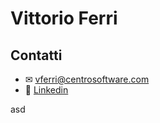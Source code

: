 # Vittorio Ferri

## Contatti
- ✉ vferri@centrosoftware.com
- 👔 [Linkedin](https://www.linkedin.com/in/vittorio-ferri-43ba63202/)

asd